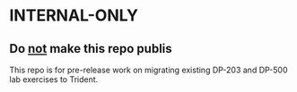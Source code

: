 # INTERNAL-ONLY

## Do <u>not</u> make this repo publis

This repo is for pre-release work on migrating existing DP-203 and DP-500 lab exercises to Trident.
